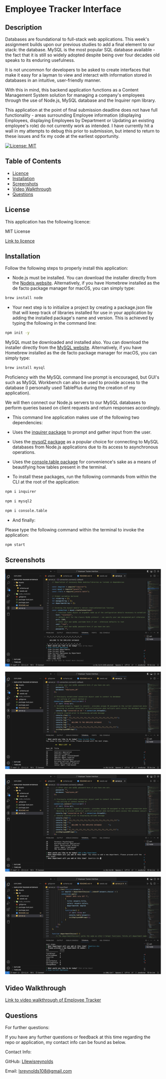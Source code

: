 # Employee Tracker Interface

  ## Description

Databases are foundational to full-stack web applications. This week's assignment builds upon our previous studies to add a final element to our stack: the database. MySQL is the most popular SQL database available - the fact that it is still so widely adopted despite being over four decades old speaks to its enduring usefulness. 

It is not uncommon for developers to be asked to create interfaces that make it easy for a layman to view and interact with information stored in databases in an intuitive, user-friendly manner.

With this in mind, this backend application functions as a Content Management System solution for managing a company's employees through the use of Node.js, MySQL database and the Inquirer npm library.

This application at the point of final submission deadline does not have full functionality - areas surrounding Employee information (displaying Employees, displaying Employees by Department or Updating an existing employee's role) do not currently work as intended. I have currently hit a wall in my attempts to debug this prior to submission, but intend to return to these issues and fix my code at the earliest opportunity.

[![License: MIT](https://img.shields.io/badge/License-MIT-yellow.svg)](https://opensource.org/licenses/MIT)

## Table of Contents
  * [Licence](#licence)
  * [Installation](#installation)
  * [Screenshots](#screenshots)
  * [Video Walkthrough](#video-walkthrough)
  * [Questions](#questions)
  
## License

This application has the following licence:

MIT License

[Link to licence](https://opensource.org/licenses/MIT)

## Installation
    
  Follow the following steps to properly install this application:


  * Node.js must be installed. You can download the installer directly from the [Nodejs website](https://nodejs.org). Alternatively, if you have Homebrew installed as the de facto package manager for macOS, you can simply type:

```bash
brew install node
```

  * Your next step is to initialize a project by creating a package.json file that will keep track of libraries installed for use in your application by adding the installed package's name and version. This is achieved by typing the following in the command line:

```bash
npm init -y
```

MySQL must be downloaded and installed also.
You can download the installer directly from the [MySQL website](https://dev.mysql.com/downloads/installer). Alternatively, if you have Homebrew installed as the de facto package manager for macOS, you can simply type:

```bash
brew install mysql
```
Proficiency with the MySQL command line prompt is encouraged, but GUI's such as MySQL Workbench can also be used to provide access to the database (I personally used TablePlus during the creation of my application). 

We will then connect our Node.js servers to our MySQL databases to perform queries based on client requests and return responses accordingly.

  * This command line application makes use of the following two dependencies:

  * Uses the [inquirer package](https://www.npmjs.com/package/express) to prompt and gather input from the user.

  * Uses the [mysql2 package](https://www.npmjs.com/package/uuid) as a popular choice for connecting to MySQL databases from Node.js applications due to its access to asynchronous operations.

  * Uses the [console.table package](https://www.npmjs.com/package/console.table) for convenience's sake as a means of beautifying how tables present in the terminal.

  * To install these packages, run the following commands from within the CLI at the root of the application:

```bash
npm i inquirer
```
```bash
npm i mysql2
```

```bash
npm i console.table
```

  * And finally: 

  Please type the following command within the terminal to invoke the application:

```bash
npm start
```

## Screenshots

![Initialising Employee Database](./Assets/Initialise%20Database.png)

![Example of View List Function (Role)](./Assets/Example%20of%20view%20function.png)

![Example of Adding Row Function (Department)](./Assets/Add%20function.png)

![Example of Successful Data Insertion (Department)](./Assets/New%20Insertion.png)

## Video Walkthrough

[Link to video walkthrough of Employee Tracker ](https://drive.google.com/file/d/18QkeRGEHWhH13Qtn7NsjaUoQbcQjYVM0/view)

      
## Questions
      
  For further questions:

  If you have any further questions or feedback at this time regarding the repo or application, my contact info can be found as below.
  
  Contact Info:

  GitHub: [Lllewisreynolds](https://github.com/Lllewisreynolds)

  Email: [lsreynolds108@gmail.com](mailto:lsreynolds108@gmail.com)